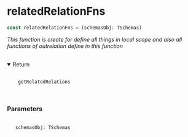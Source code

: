# relatedRelationFns

```ts
const relatedRelationFns = (schemasObj: TSchemas)
```

_This function is create for define all things in local scope and also all functions of outrelation define in this function_

</br>
<details open>
  <summary>
    Return
  </summary>
  <pre>
    <code class="language-json" style="padding: 0;">
    <a href="./getRelatedRelations_fn.md" target="_blank" style="text-decoration: none;                   cursor:pointer">getRelatedRelations</a>
    </code>
  </pre>
</details>

<h3 >Parameters</h3>
<pre>
  <code class="language-ts" style="padding: 0; margin-top: 12px; margin-top: -18px;">
   schemasObj: <a href="../../types/schema/Tschemas.md" target="_blank" style="text-decoration: none;   cursor:pointer">TSchemas</a>
  </code>
</pre>
